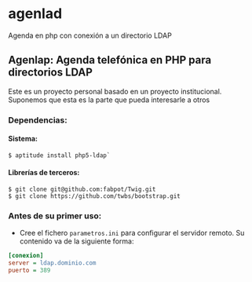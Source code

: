 agenlad
=======

Agenda en php con conexión a un directorio LDAP


## Agenlap: Agenda telefónica en PHP para directorios LDAP

Este es un proyecto personal basado en un proyecto institucional. 
Suponemos que esta es la parte que pueda interesarle a otros

### Dependencias: 
#### Sistema:
    $ aptitude install php5-ldap`
#### Librerías de terceros:
    $ git clone git@github.com:fabpot/Twig.git
    $ git clone https://github.com/twbs/bootstrap.git
### Antes de su primer uso:
* Cree el fichero `parametros.ini` para configurar el servidor remoto. Su contenido va de la siguiente forma:
```ini
[conexion]
server = ldap.dominio.com
puerto = 389
```

